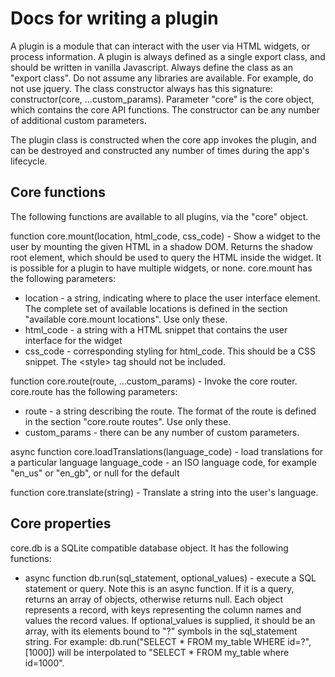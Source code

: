 # Docs for writing a plugin

A plugin is a module that can interact with the user via HTML widgets, or process information.  A plugin is always defined as a single export class, and should be written in vanilla Javascript. Always define the class as an "export class". Do not assume any libraries are available.  For example, do not use jquery.  The class constructor always has this signature: 
constructor(core, ...custom_params). Parameter "core" is the core object, which contains the core API functions.  The constructor can be any number of additional custom parameters.

The plugin class is constructed when the core app invokes the plugin, and can be destroyed and constructed any number of times during the app's lifecycle.

## Core functions

The following functions are available to all plugins, via the "core" object.

function core.mount(location, html_code, css_code) - Show a widget to the user by mounting the given HTML in a shadow DOM.  Returns the shadow root element, which should be used to query the HTML inside the widget.  It is possible for a plugin to have multiple widgets, or none.
core.mount has the following parameters:
- location - a string, indicating where to place the user interface element.  The complete set of available locations is defined in the section "available core.mount locations".  Use only these.
- html_code - a string with a HTML snippet that contains the user interface for the widget
- css_code - corresponding styling for html_code.  This should be a CSS snippet.  The \<style\> tag should not be included.

function core.route(route, ...custom_params) - Invoke the core router.
core.route has the following parameters:
- route - a string describing the route. The format of the route is defined in the section "core.route routes". Use only these.
- custom_params - there can be any number of custom parameters.

async function core.loadTranslations(language_code) - load translations for a particular language
language_code - an ISO language code, for example "en_us" or "en_gb", or null for the default

function core.translate(string) - Translate a string into the user's language.

## Core properties

core.db is a SQLite compatible database object. It has the following functions: 
- async function db.run(sql_statement, optional_values) - execute a SQL statement or query. Note this is an async function. If it is a query, returns an array of objects, otherwise returns null. Each object represents a record, with keys representing the column names and values the record values. If optional_values is supplied, it should be an array, with its elements bound to "?" symbols in the sql_statement string. For example: db.run("SELECT * FROM my_table WHERE id=?",[1000]) will be interpolated to "SELECT * FROM my_table where id=1000". 
